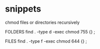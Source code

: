 snippets
========

chmod files or directories recursively

FOLDERS
find . -type d -exec chmod 755 {} \;

FILES
find . -type f -exec chmod 644 {} \;
